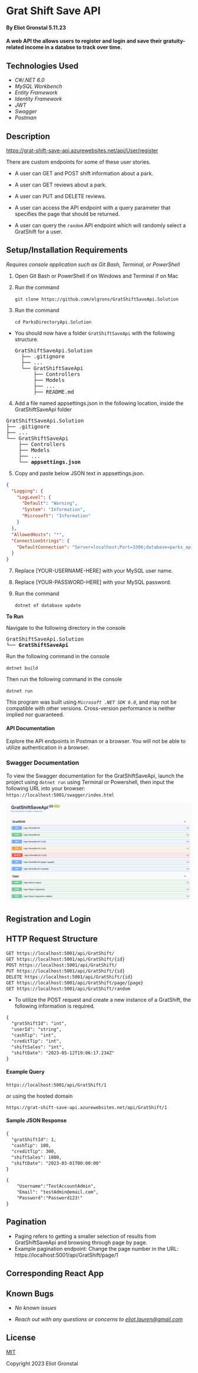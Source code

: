 # Grat Shift Save API

#### By Eliot Gronstal 5.11.23

#### A web API the allows users to register and login and save their gratuity-related income in a databse to track over time.

## Technologies Used

- _C#/.NET 6.0_
- _MySQL Workbench_
- _Entity Framework_
- _Identity Framework_
- _JWT_
- _Swagger_
- _Postman_

## Description

https://grat-shift-save-api.azurewebsites.net/api/User/register

There are custom endpoints for some of these user stories.

- A user can GET and POST shift information about a park.

- A user can GET reviews about a park.

- A user can PUT and DELETE reviews.

- A user can access the API endpoint with a query parameter that specifies the page that should be returned.

- A user can query the `random` API endpoint which will randomly select a GratShift for a user.

## Setup/Installation Requirements

_Requires console application such as Git Bash, Terminal, or PowerShell_

1. Open Git Bash or PowerShell if on Windows and Terminal if on Mac
2. Run the command

   `git clone https://github.com/elgrons/GratShiftSaveApi.Solution`

3. Run the command

   `cd ParksDirectoryApi.Solution`

- You should now have a folder `GratShiftSaveApi` with the following structure.
    <pre>GratShiftSaveApi.Solution
    ├── .gitignore 
    ├── ... 
    └── GratShiftSaveApi
        ├── Controllers
        ├── Models
        ├── ...
        ├── README.md</pre>

4. Add a file named appsettings.json in the following location, inside the GratShiftSaveApi folder

<pre>GratShiftSaveApi.Solution
├── .gitignore 
├── ... 
└── GratShiftSaveApi
    ├── Controllers
    ├── Models
    ├── ...
    └── <strong>appsettings.json</strong></pre>

5. Copy and paste below JSON text in appsettings.json.

```json
{
  "Logging": {
    "LogLevel": {
      "Default": "Warning",
      "System": "Information",
      "Microsoft": "Information"
    }
  },
  "AllowedHosts": "*",
  "ConnectionStrings": {
    "DefaultConnection": "Server=localhost;Port=3306;database=parks_api;uid=[YOUR-USERNAME-HERE];pwd=[YOUR-PASSWORD-HERE];"
  }
}
```

7. Replace [YOUR-USERNAME-HERE] with your MySQL user name.

8. Replace [YOUR-PASSWORD-HERE] with your MySQL password.

9. Run the command

   `dotnet ef database update`

<strong>To Run</strong>

Navigate to the following directory in the console
<pre>GratShiftSaveApi.Solution
└── <strong>GratShiftSaveApi</strong></pre>

Run the following command in the console

`dotnet build`

Then run the following command in the console

`dotnet run`

This program was built using _`Microsoft .NET SDK 6.0`_, and may not be compatible with other versions. Cross-version performance is neither implied nor guaranteed.

#### API Documentation

Explore the API endpoints in Postman or a browser. You will not be able to utilize authentication in a browser.

### Swagger Documentation

To view the Swagger documentation for the GratShiftSaveApi, launch the project using `dotnet run` using Terminal or Powershell, then input the following URL into your browser: `https://localhost:5001/swagger/index.html`

![swaggerendpoints](GratShiftSaveApi/wwwroot/img/SwaggerEndpoints.png)

## Registration and Login



## HTTP Request Structure

```
GET https://localhost:5001/api/GratShift/
GET https://localhost:5001/api/GratShift/{id}
POST https://localhost:5001/api/GratShift/
PUT https://localhost:5001/api/GratShift/{id}
DELETE https://localhost:5001/api/GratShift/{id}
GET https://localhost:5001/api/GratShift/page/{page}
GET https://localhost:5001/api/GratShift/random
```

- To utilize the POST request and create a new instance of a GratShift, the following information is required.

```
{
  "gratShiftId": "int",
  "userId": "string",
  "cashTip": "int",
  "creditTip": "int",
  "shiftSales": "int",
  "shiftDate": "2023-05-12T19:06:17.234Z"
}
```

#### Example Query

```
https://localhost:5001/api/GratShift/1
```

or using the hosted domain

```
https://grat-shift-save-api.azurewebsites.net/api/GratShift/1
```

#### Sample JSON Response

```
{
  "gratShiftId": 1,
  "cashTip": 100,
  "creditTip": 300,
  "shiftSales": 1800,
  "shiftDate": "2023-03-01T00:00:00"
}
```
```
{
    "Username":"TestAccountAdmin",
    "Email": "testAdmin@email.com",
    "Password":"Password123!"
}
```

## Pagination

- Paging refers to getting a smaller selection of results from GratShiftSaveApi and browsing through page by page.
- Example pagination endpoint: Change the page number in the URL: https://localhost:5001/api/GratShift/page/1

## Corresponding React App

<!-- A work-in-progress corresponding React app can be found at [https://github.com/elgrons/ParksDirectoryClient.Solution](https://github.com/elgrons/ParksDirectoryClient.Solution) -->

## Known Bugs

- _No known issues_

- _Reach out with any questions or concerns to [eliot.lauren@gmail.com](eliot.lauren@gmail.com)_

## License

[MIT](/LICENSE)

Copyright 2023 Eliot Gronstal
